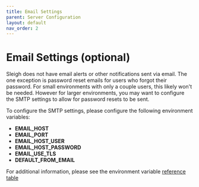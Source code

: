 ```yaml
---
title: Email Settings
parent: Server Configuration
layout: default
nav_order: 2
---
```


# Email Settings (optional)
Sleigh does not have email alerts or other notifications sent via email.  The one exception is password reset emails for users who forgot their password.  For small environments with only a couple users, this likely won't be needed.  However for larger environments, you may want to configure the SMTP settings to allow for password resets to be sent.

To configure the SMTP settings, please configure the following environment variables:
- **EMAIL_HOST**
- **EMAIL_PORT**
- **EMAIL_HOST_USER**
- **EMAIL_HOST_PASSWORD**
- **EMAIL_USE_TLS**
- **DEFAULT_FROM_EMAIL**

For additional information, please see the environment variable [reference table](/docs/deployment/reference.html)